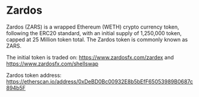 # Zardos
Zardos (ZARS) is a wrapped Ethereum (WETH) crypto currency token, following the ERC20 standard, with an initial supply of 1,250,000 token, capped at 25 Million token total. The Zardos token is commonly known as ZARS.

The initial token is traded on:
https://www.zardosfx.com/zardex
and
https://www.zardosfx.com/shellswap


Zardos token address: https://etherscan.io/address/0xDeBD0Bc00932E8b5bEfF65053989B0687c894b5F
